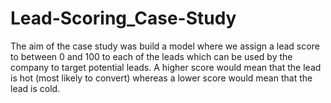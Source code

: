 # Lead-Scoring_Case-Study
The aim of the case study was build a model where we assign a lead score to between 0 and 100 to each of the leads which can be used by the company to target potential leads. A higher score would mean that the lead is hot (most likely to convert) whereas a lower score would mean that the lead is cold.
